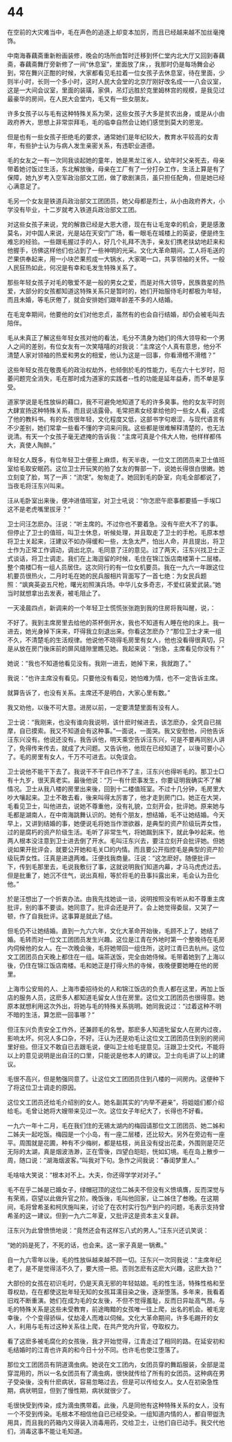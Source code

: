 # 44

在空前的大灾难当中，毛在声色的追逐上却变本加厉，而且已经越来越不加丝毫掩饰。

中南海春藕斋重新粉画装修，晚会的场所由暂时迁移到怀仁堂内北大厅又回到春藕斋，春藕斋舞厅旁新修了一间“休息室”，里面放了床，，我那时仍是每场舞会必到，常在舞兴正酣的时候，大家都看见毛拉着一位女孩子去休息室，待在里面，少则半小时，长则一个多小时，这时人民大会堂的北京厅刚好改名成一一八会议室，这是一大间会议室，里面的装璜，家俱，吊灯远胜於克里姆林宫的规模，是我见过最豪华的房间，在人民大会堂内，毛又有一些女朋友。

许多女孩子以与毛有这种特殊关系为荣，这些女孩子大多是贫农出身，或是从小由政府养大，思想上非常崇拜毛，毛的临幸自然会让她们感觉到莫大的恩宠。

但是也有一些女孩子拒绝毛的要求，通常她们是年纪较大，教育水平较高的女青年，有些护士认为与病人发生亲密关系，有违职业道德。

毛的女友之一有一次同我谈起她的童年，她是黑龙江省人，幼年时父亲死去，母亲带着她讨饭过生活，东北解放後，母亲在工厂有了一分打杂工作，生活上算是有了保障，她九岁考入空军政治部文工团，做了歌剧演员，虽只担任配角，但是她已经心满意足了。

毛另一个女友是铁道兵政治部文工团团员，她父母都是烈士，从小由政府养大，小学没有毕业，十二岁就考入铁道兵政治部文工团。

对这些女孩子来说，党的解救已经是大恩大德，现在有让毛宠幸的机会，更是感激莫名，对中国人来说，光是站在天安门广场，看一眼毛在城楼上的英姿，便是终生难忘的经验。一些跟毛握过手的人，好几个礼拜不洗手，亲友们携老扶幼地赶来和他握手，彷佛这样他们也沾到了一些神明的光采。文化大革命期间，工人将毛送的芒果供奉起来，用一小块芒果煎成一大锅水，大家喝一口，共享领袖的关怀。一般人民狂热如此，何况是有幸和毛发生特殊关系了。

那些年轻女孩子对毛的敬爱不是一般的男女之爱，而是对伟大领导，民族救星的热爱，大部分的女孩都知道这特殊关系只是暂时的，她们开始服侍毛时都极为年轻，而且未婚，等毛厌倦了，就会安排她们跟年龄差不多的人结婚。

在毛宠幸期间，他要他的女们对他忠贞，虽然有的也会自行结婚，却仍会被毛叫去陪伴。

毛从未真正了解这些年轻女孩对他的看法，毛分不清身为她们的伟大领导和一个男人之间的差别，有位女友有一次笑嘻嘻的对我说：“主席这个人真有意思，他分不清楚人家对领袖的热爱和男女的相爱，他认为这是一回事，你看滑稽不滑稽？”

这些年轻女孩在敬畏毛的政治权劫外，也倾倒於毛的性能力，毛在六十七岁时，阳萎问题完全消失，毛在那时成为道家的实践者--性的功能是延年益寿，而不单是享受。

道家学说是毛性放纵的藉口，我不可避免地知道了毛的许多臭事。他的女友平时则大肆宣扬这种特殊关系，而且说话露骨。毛常把素女经拿给他的一些女人看，这成了他的教科书。有的女孩很年轻，文化程度又低，这部书字句艰涩，与现代语言有不少差别，她们常拿一些看不懂的字词来问我。这些都是很难解释清楚的，也无法说清。有天一个女孩子毫无遮掩的告诉我：“主席可真是个伟大人物，他样样都伟大，真使人陶醉。”

年轻女人既多，有位年轻卫士便惹上麻烦，有天半夜，一位文工团团员来卫士值班室给毛取安眠药。这位卫士开玩笑的拍了女友的臀部一下，说她长得很白很嫩。她立刻变了脸，骂了一声：“流氓”。匆匆走了。她回到毛的卧室，向毛全部都说了，当夜毛将汪东兴叫来。

汪从毛卧室出来後，便冲进值班室，对卫士吼说：“你怎麽午麽事都要插一手埃□这不是老虎嘴里拔牙？”

卫士问汪怎麽办。汪说：“听主席的。不过你也不要着急。没有午麽大不了的事。但停止了卫士的值班，叫卫士休息，听候处理，并且取走了卫士的手枪。毛原本想将卫士关起来，汪建议不如办得缓和一些，太急太严，怕出人命，并且提出，将卫士作为正常工作调动，调出北京。毛同意了汪的意见。过了两天，汪东兴找卫士正式谈话，将卫士调走。我们在上海逗留的时候，毛住在锦江饭店南楼第十二层楼。整个南楼□有一组人员居住。这次同行的有一位女机要员。我在一九六一年跟这位机要员很热火，二月时毛在她的民兵服相片背面写了一首七绝：为女民兵题照：“飒爽英姿五尺枪，曙光初照演兵场。中华儿女多奇志，不爱红装爱武装。”她当时就想拿出去发表，被毛阻止了。

一天凌晨四点，新调来的一个年轻卫士慌慌张张跑到我的住房将我叫醒，说，：

不好了。我到主席房里去给他的茶杯倒开水，我也不知道有人睡在他的床上。我一进去，她光身掉下床来，吓得我立刻退出来。你看这怎麽办？“那位卫士才来一组不久，不清楚毛的生活规律。他说他不晓得毛房里有女人，他也没看得很真切，只是从放在房门後床前的屏风缝隙里瞧见她。我起来说：“别急，主席看见你没有？”

她说：“我也不知道他看见没有。我刚一进去，她掉下来，我就跑了。”

我说：“也许主席没有看见。只要他没有看见，她怕难为情，也不一定告诉主席。

就算告诉了，也没有关系。主席还不是明白，大家心里有数。”

我又劝他，以後不可大意。进房以前，一定要清楚里面有没有人。

卫士说：“我刚来，也没有谁向我说明，该什麽时候进去，该怎麽办，全凭自已揣摩，自已摸索。我又不知道会有这种事。”一面说，一面哭。我又安慰他，问他告诉汪东兴没有。他说还没有。我告诉他，明天乘空告诉汪东兴，可是不要再同别人讲了，免得传来传去，就成了大问题。又告诉他，他现在已经知道了，以後可要小心了。毛的房里有女人，千万不可进去。以免误会。

卫士说他不能干下去了。我说干不干自已作不了主，汪东兴也得听毛的。那卫士□有十九岁，很天真老实。最後他说：“万一有什麽事发生，你要证明我确实不了解情况。卫士从我八楼的房里出来後，回到十二楼值班室。不过十几分钟，毛房里大吵大嚷起来。卫士不敢去看，後来叫得太厉害了，他才走到房门口。她正在大哭，毛看见卫士，叫他进去，说她不尊重他，没有礼貌，立刻开会，批评她。原来她与毛都是湖南人，在中南海跳舞认识的。她有个朋友，想结婚，毛不让她结婚。今天早上，又讲到结婚的事，她便说毛将她当作泄欲器，是典型的资产阶级玩弄女性，过的是腐朽的资产阶级生活。毛听了非常生气，将她踹到床下，就此争吵起来。他两人根本没注意到卫士进去倒了开水。毛叫汪东兴去，要注立刻开会批评她。但她说如果开批评会，就要公开她和毛关□的内情。而且要公开指控毛是典型的资产阶级玩弄女性。汪真是进退两难。汪便找我商量。汪说：“这怎麽好。随便批评一下，传到毛那里去，毛说我敷衍了事，这就说明我们知道内幕，才马马虎虎过去。但是批重了，她沉不住气，说出真相，等於将毛的丑事抖露出来，毛会认为丑化他。”

於是汪想出了一个折衷办法。由我先找她谈一谈，说明按照没有听从和不尊重主席批评，别的事不要谈。她同意了。批评会还是开了。会上她觉得委屈，又哭了一顿，作了自我批评。这事算是就此了结。

但毛仍不让她结婚。直到一九六六年，文化大革命开始後，毛顾不上了，她结了婚。毛转而对一位文工团团员发生兴趣。这位是江青在外地时第一个整晚待在毛房内伺候他的女人。在一次晚会後，毛将她带回一组住所，这时江青已去杭州。这位文工团团员白天晚上都住在一组。端茶送饭，完全由她侍候。毛带着她到了上海以後，仍住在锦江饭店南楼。毛和她正是打得火热的寺候，夜晚便要她睡在他的房里。

上海市公安局的人、上海市委招待处的人和锦江饭店的负责人都在这里，再加上饭店的服务人员，这麽多人都知道毛留女人住在房里。这位文工团团员也很得意。她原本就想利用这次外出，将她与毛的特殊关系挑明。她同我说过：“过着这种不明不暗的生活，算怎麽一回事哪？”

但汪东兴负责安全工作外，还兼顾毛的名誉。那麽多人知道牝留女人在房内过夜，影响太坏。何况人多口杂，不好。汪认为还是劝毛让这位文工团团员住到别的房间里好些。但汪又不敢自已去跟毛说，便叫卫士给毛提意见。汪跟卫士交代，不能将以上的意见说明是出自汪的口里，只能说是他本人的建议。卫士向毛讲了以上的建议。

毛很不高兴，但是勉强同意了。让这位文工团团员住到八楼的一间房内。这便种下了将这位卫士调走的原因。

这位文工团员还给毛介绍别的女人。她名副其实的“内举不避亲”，将姐姐们都介绍给毛。毛曾让她将大嫂带来见过一次。这位女子年纪大了，长得也不好看。

一九六一年十二月，毛在我们住的无锡太湖内的梅园请那位文工团团员、她二姊和二姊夫一起吃饭。梅园是一个小岛，有一座二层楼，还比较大。另外在旁边有一座平。周围就是花圃，种有不少梅树，都是枯枝，尚且没有绽出花柔，外围则是茫茫无际的太湖，真是烟波浩渺，正在雪後，四望白皑皑，恍如幻境。毛在岛上散步一周，随口说：“湖海烟波客。”叫我对下句。急怍之间我说：“春闺梦里人。”

毛啥啥大笑说：“根本对不上。大夫，你还得学学对对子。”

毛不在乎二姊是已婚女子，绿帽冠顶的这位二姊夫不但没有义愤填膺，反而深觉与有荣焉，窃望以此做升官之阶。晚饭後，毛叫他回家，让二姊住了叁晚。在这期间，毛将曾希圣和柯庆施叫来，讨论了在农村实行包产到户的问题，毛表示支持曾希圣的这一建议。但到一九六二年夏，又批评这是资本主义复辟。

汪东兴为此曾愤愤地说：“竟然还会有这样忘八式的男人。”汪东兴还讥笑说：

“她的妈是死了，不死的话，也会来。这一家子真是一锅煮。”

自一九六零年以後，毛的性放纵越来越不顾一切。汪东兴一次同我说：“主席年纪老了，是不是觉得活不久了，要大捞一把。否则怎麽有这麽大兴趣，这麽大劲？”

大部份的女孩在初识毛时，仍是天真无邪的年轻姑娘。毛的性生活，特殊性格和至尊权劫，在在都使这批年轻无知的女孩耳濡目染之後，逐渐堕落。多年来，我看着旧戏不断重演。她们在成为毛的女友後，不但不觉得羞耻，反而日异趾高气昂。与毛的特殊关系是这些未受教育，前途晦黯的女孩唯一往上爬，出名的机会。被毛宠幸後，个个变得骄纵，仗劫凌人而难以伺候。文化大革命期间，许多毛踢开的女人，利用与毛有过这种关系往上爬，在共产党内升官，夺取权力。

看了这麽多被毛腐化的女孩後，我才开始觉得，江青走过了相同的路。在延安初和毛结婚时的江青也许真的和今日十分不同。也许毛也使江堕落了。

那位文工团团员有阴道滴虫病。她说在文工团内，女团员穿的舞蹈服装，全部是混穿混用的，所以一名女团员有了滴虫病，很快就传给了所有的女团员。这种病在男子受染後，没有什麽病状，容易忽略过去，但是可以传给女人。女人在初染急性期，病状明显，但到了慢性期，病状就很少了。

毛很快受到传染，成为滴虫携带着。此後，凡是同他有这种特殊关系的女人，没有一个不受到传染。毛根本不相信他自已已经受染。一组知道内情的人，都自带盥洗用具，而且我的药箱内又得装入消毒用药，交给卫士，让他们自已动手。我交代他们，消毒这事不能让毛知道。
